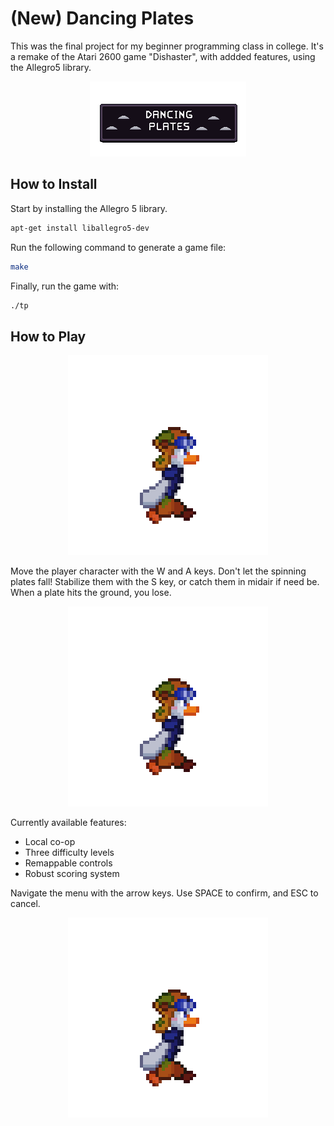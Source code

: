 
# (New) Dancing Plates

This was the final project for my beginner programming class in college. It's a remake of the Atari 2600 game "Dishaster", with addded features, using the Allegro5 library.

<p align="center">
  <img src="https://github.com/matp30/dancing-plates/blob/323d4918cb7e9ec5c16753c89fe1a56a06f59abd/game_files/title.png" />
</p>


## How to Install

Start by installing the Allegro 5 library.
```bash
apt-get install liballegro5-dev
```
Run the following command to generate a game file:
```bash
make
```
Finally, run the game with:
```bash
./tp
```

## How to Play

<p align="center">
  <img src="https://github.com/matp30/dancing-plates/blob/e5b2b78a2e54c1cc45abd49e69eb0dd5678f1881/images/completehunt.gif" />
</p>

Move the player character with the W and A keys. Don't let the spinning plates fall! Stabilize them with the S key, or catch them in midair if need be. When a plate hits the ground, you lose.

<p align="center">
  <img src="https://github.com/matp30/dancing-plates/blob/e5b2b78a2e54c1cc45abd49e69eb0dd5678f1881/images/completehunt.gif" />
</p>

Currently available features:
- Local co-op
- Three difficulty levels
- Remappable controls
- Robust scoring system

Navigate the menu with the arrow keys. Use SPACE to confirm, and ESC to cancel.

<p align="center">
  <img src="https://github.com/matp30/dancing-plates/blob/e5b2b78a2e54c1cc45abd49e69eb0dd5678f1881/images/completehunt.gif" />
</p>